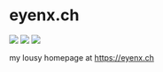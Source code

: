 eyenx.ch
========

![](https://github.com/eyenx/eyenx.ch/workflows/build%20image/badge.svg)
[![](https://images.microbadger.com/badges/image/eyenx/eyenx-ch.svg)](https://microbadger.com/images/eyenx/eyenx-ch "Get your own image badge on microbadger.com") [![](https://images.microbadger.com/badges/version/eyenx/eyenx-ch.svg)](https://microbadger.com/images/eyenx/eyenx-ch "Get your own version badge on microbadger.com")

my lousy homepage at https://eyenx.ch 
